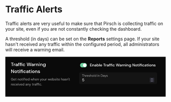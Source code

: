 # Traffic Alerts

Traffic alerts are very useful to make sure that Pirsch is collecting traffic on your site, even if you are not constantly checking the dashboard.

A threshold (in days) can be set on the **Reports** settings page. If your site hasn't received any traffic within the configured period, all administrators will receive a warning email.

![Traffic Warning](../static/advanced/traffic-warning.png)
